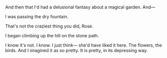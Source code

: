 And then that I'd had a delusional fantasy about a magical garden. And—

I was passing the dry fountain.

That's not the craziest thing you did, Rose.

I began climbing up the hill on the stone path.

I know it's not. I know. I just think— she'd have liked it here. The flowers, the birds. And I imagined it as so pretty. It is pretty, in its depressing way. 
